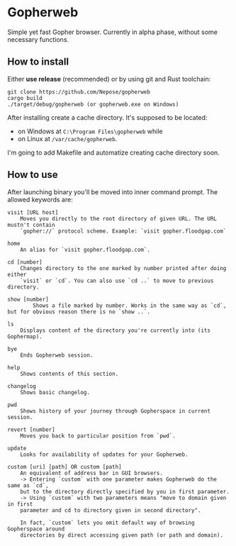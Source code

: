 # Gopherweb

Simple yet fast Gopher browser. Currently in alpha phase, without some necessary functions.

## How to install

Either **use release** (recommended) or by using git and Rust toolchain:
```
git clone https://github.com/Nepose/gopherweb
cargo build
./target/debug/gopherweb (or gopherweb.exe on Windows)
```

After installing create a cache directory. It's supposed to be located:
- on Windows at `C:\Program Files\gopherweb` while
- on Linux at `/var/cache/gopherweb`.

I'm going to add Makefile and automatize creating cache directory soon.

## How to use

After launching binary you'll be moved into inner command prompt. The allowed keywords are:

	visit [URL host]
		Moves you directly to the root directory of given URL. The URL mustn't contain 
		`gopher://` protocol scheme. Example: `visit gopher.floodgap.com`

	home
		An alias for `visit gopher.floodgap.com`.

	cd [number]
		Changes directory to the one marked by number printed after doing either
		`visit` or `cd`. You can also use `cd ..` to move to previous directory.
    
	show [number]
        	Shows a file marked by number. Works in the same way as `cd`, but for obvious reason there is no `show ..`.

	ls
		Displays content of the directory you're currently into (its Gophermap).

	bye
		Ends Gopherweb session.

	help
		Shows contents of this section.

	changelog
		Shows basic changelog.
	
	pwd
		Shows history of your journey through Gopherspace in current session.

	revert [number]
		Moves you back to particular position from `pwd`.

	update
		Looks for availability of updates for your Gopherweb.

	custom [uri] [path] OR custom [path]
		An equivalent of address bar in GUI browsers.
		-> Entering `custom` with one parameter makes Gopherweb do the same as `cd`,
		but to the directory directly specified by you in first parameter.
		-> Using `custom` with two parameters means "move to domain given in first
		parameter and cd to directory given in second directory".

		In fact, `custom` lets you omit default way of browsing Gopherspace around
		directories by direct accessing given path (or path and domain).
